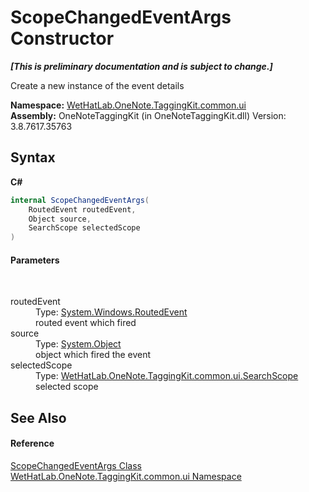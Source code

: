 # ScopeChangedEventArgs Constructor 
 _**\[This is preliminary documentation and is subject to change.\]**_

Create a new instance of the event details

**Namespace:**&nbsp;<a href="043a9407-ac38-b3ac-7348-a6090af495ad.md">WetHatLab.OneNote.TaggingKit.common.ui</a><br />**Assembly:**&nbsp;OneNoteTaggingKit (in OneNoteTaggingKit.dll) Version: 3.8.7617.35763

## Syntax

**C#**<br />
``` C#
internal ScopeChangedEventArgs(
	RoutedEvent routedEvent,
	Object source,
	SearchScope selectedScope
)
```


#### Parameters
&nbsp;<dl><dt>routedEvent</dt><dd>Type: <a href="http://msdn2.microsoft.com/en-us/library/ms589739" target="_blank">System.Windows.RoutedEvent</a><br />routed event which fired</dd><dt>source</dt><dd>Type: <a href="http://msdn2.microsoft.com/en-us/library/e5kfa45b" target="_blank">System.Object</a><br />object which fired the event</dd><dt>selectedScope</dt><dd>Type: <a href="4760e4a7-2567-13e1-859f-377774327115.md">WetHatLab.OneNote.TaggingKit.common.ui.SearchScope</a><br />selected scope</dd></dl>

## See Also


#### Reference
<a href="0ed6b2b0-d167-21b2-6d58-93d82ec7037b.md">ScopeChangedEventArgs Class</a><br /><a href="043a9407-ac38-b3ac-7348-a6090af495ad.md">WetHatLab.OneNote.TaggingKit.common.ui Namespace</a><br />